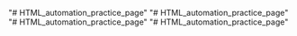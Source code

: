 "# HTML_automation_practice_page" 
"# HTML_automation_practice_page" 
"# HTML_automation_practice_page" 
"# HTML_automation_practice_page" 
